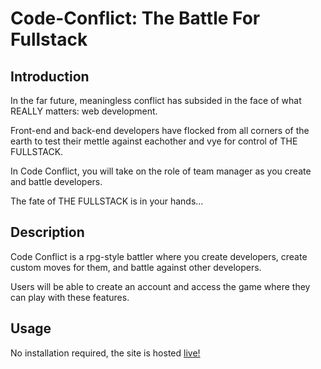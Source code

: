 # Code-Conflict: The Battle For Fullstack


## Introduction

In the far future, meaningless conflict has subsided in the face of what REALLY matters: web development.

Front-end and back-end developers have flocked from all corners of the earth to test their mettle against eachother and vye for control of THE FULLSTACK.

In Code Conflict, you will take on the role of team manager as you create and battle developers.

The fate of THE FULLSTACK is in your hands...

## Description

Code Conflict is a rpg-style battler where you create developers, create custom moves for them, and battle against other developers.

Users will be able to create an account and access the game where they can play with these features.

## Usage

No installation required, the site is hosted [live!](https://www.google.com/)
